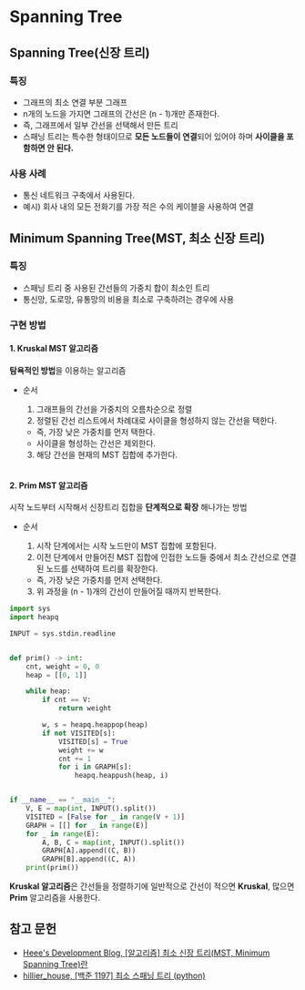 # Spanning Tree

## Spanning Tree(신장 트리)

### 특징

- 그래프의 최소 연결 부분 그래프
- n개의 노드을 가지면 그래프의 간선은 (n - 1)개만 존재한다.
- 즉, 그래프에서 일부 간선을 선택해서 만든 트리
- 스패닝 트리는 특수한 형태이므로 **모든 노드들이 연결**되어 있어야 하며 **사이클을 포함하면 안 된다.**

### 사용 사례

- 통신 네트워크 구축에서 사용된다.
- 예시) 회사 내의 모든 전화기를 가장 적은 수의 케이블을 사용하여 연결

## Minimum Spanning Tree(MST, 최소 신장 트리)

### 특징

- 스패닝 트리 중 사용된 간선들의 가중치 합이 최소인 트리
- 통신망, 도로망, 유통망의 비용을 최소로 구축하려는 경우에 사용

### 구현 방법

#### 1. Kruskal MST 알고리즘

**탐욕적인 방법**을 이용하는 알고리즘

- 순서
    1. 그래프들의 간선을 가중치의 오름차순으로 정렬
    2. 정렬된 간선 리스트에서 차례대로 사이클을 형성하지 않는 간선을 택한다.

    - 즉, 가장 낮은 가중치를 먼저 택한다.
    - 사이클을 형성하는 간선은 제외한다.

    3. 해당 간선을 현재의 MST 집합에 추가한다.

```python

```

#### 2. Prim MST 알고리즘

시작 노드부터 시작해서 신장트리 집합을 **단계적으로 확장** 해나가는 방법

- 순서
    1. 시작 단계에서는 시작 노드만이 MST 집합에 포함된다.
    2. 이전 단계에서 만들어진 MST 집합에 인접한 노드들 중에서 최소 간선으로 연결된 노드를 선택하여 트리를 확장한다.

    - 즉, 가장 낮은 가중치를 먼저 선택한다.

    3. 위 과정을 (n - 1)개의 간선이 만들어질 때까지 반복한다.

```python
import sys
import heapq

INPUT = sys.stdin.readline


def prim() -> int:
    cnt, weight = 0, 0
    heap = [[0, 1]]

    while heap:
        if cnt == V:
            return weight

        w, s = heapq.heappop(heap)
        if not VISITED[s]:
            VISITED[s] = True
            weight += w
            cnt += 1
            for i in GRAPH[s]:
                heapq.heappush(heap, i)


if __name__ == "__main__":
    V, E = map(int, INPUT().split())
    VISITED = [False for _ in range(V + 1)]
    GRAPH = [[] for _ in range(E)]
    for _ in range(E):
        A, B, C = map(int, INPUT().split())
        GRAPH[A].append((C, B))
        GRAPH[B].append((C, A))
    print(prim())
```

**Kruskal 알고리즘**은 간선들을 정렬하기에 일반적으로 간선이 적으면 **Kruskal**, 많으면 **Prim** 알고리즘을 사용한다.

## 참고 문헌

- [Heee's Development Blog, [알고리즘] 최소 신장 트리(MST, Minimum Spanning Tree)란](https://gmlwjd9405.github.io/2018/08/28/algorithm-mst.html)
- [hillier_house, [백준 1197] 최소 스패닝 트리 (python)](https://hillier.tistory.com/54)